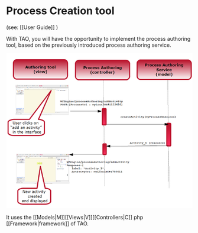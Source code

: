 <!--
author:
    - 'Jérôme Bogaerts'
created_at: '2011-03-02 18:09:08'
updated_at: '2013-03-13 13:03:18'
tags:
    - 'Workflow Engine'
-->

Process Creation tool
=====================

(see: [[User Guide]] )

With TAO, you will have the opportunity to implement the process authoring tool, based on the previously introduced process authoring service.

![](../resources/add_activity_sequence_diagram.png)

It uses the [[Models|M]][[Views|V]][[Controllers|C]] php [[Framework|framework]] of TAO.


